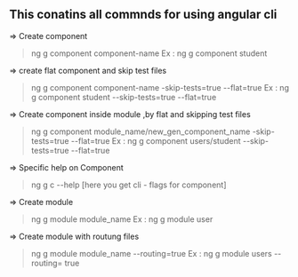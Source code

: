 
## This conatins all commnds for using angular cli

=> Create component
> ng g component component-name
Ex : ng g component student

=> create flat component and skip test files
> ng g component component-name -skip-tests=true --flat=true 
Ex : ng g component student --skip-tests=true --flat=true 

=> Create component inside module ,by flat and skipping test files 
> ng g component  module_name/new_gen_component_name -skip-tests=true --flat=true
Ex : ng g component  users/student --skip-tests=true --flat=true 

=> Specific help on Component
>  ng g c --help    [here you get cli - flags for component]  

=> Create module
> ng g module module_name
Ex : ng g module user 

=> Create module with routung files 
> ng g module module_name --routing=true
Ex : ng g module users --routing= true
